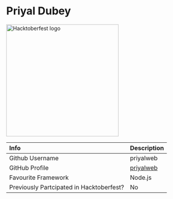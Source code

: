 # Priyal Dubey

<img height=300 width=300 src="https://raw.githubusercontent.com/WomenWhoCodeDelhi/Hacktoberfest2020/main/images/Icon.png" alt="Hacktoberfest logo">

|   Info            | Description   | 
| :---              |    :---       |    
| Github Username   | priyalweb     | 
| GitHub Profile    | [priyalweb](https://github.com/priyalweb)|
| Favourite Framework | Node.js |
| Previously Partcipated in Hacktoberfest? | No |
